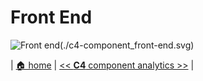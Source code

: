 # Front End

![Front end]()(./c4-component_front-end.svg)
 
 | [🏠 home](../../README.md#c4-modeling) | [<< **C4** component analytics >>](./component-analytics.md) |
